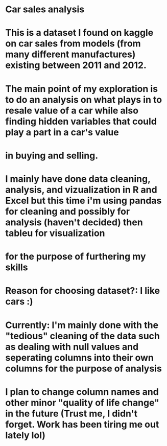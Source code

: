 # Car sales analysis
# This is a dataset I found on kaggle on car sales from models (from many different manufactures) existing between 2011 and 2012.

# The main point of my exploration is to do an analysis on what plays in to resale value of a car while also finding hidden variables that could play a part in a car's value 
# in buying and selling.

# I mainly have done data cleaning, analysis, and vizualization in R and Excel but this time i'm using pandas for cleaning and possibly  for analysis (haven't decided) then tableu for visualization
# for the purpose of furthering my skills

# Reason for choosing dataset?: I like cars :)

# Currently: I'm mainly done with the "tedious" cleaning of the data such as dealing with null values and seperating columns into their own columns for the purpose of analysis
# I plan to change column names and other minor "quality of life change" in the future (Trust me, I didn't forget. Work has been tiring me out lately lol)
